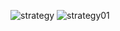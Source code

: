 ![strategy](https://user-images.githubusercontent.com/81713250/140581097-75cfd2bc-39c4-4253-8ed2-aeeb06092e55.png)
![strategy01](https://user-images.githubusercontent.com/81713250/140581123-4a45846f-b14f-4000-a3b5-428dafec02e1.png)